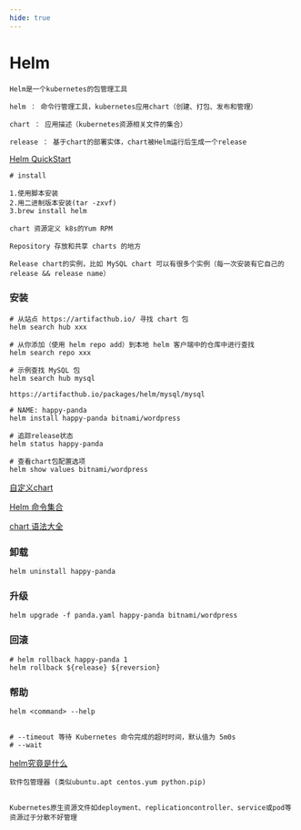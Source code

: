 ```yaml
---
hide: true
---
```

# Helm

```
Helm是一个kubernetes的包管理工具

helm ： 命令行管理工具，kubernetes应用chart（创建、打包、发布和管理）

chart ： 应用描述（kubernetes资源相关文件的集合）

release ： 基于chart的部署实体，chart被Helm运行后生成一个release
```

[Helm QuickStart](https://helm.sh/zh/docs/intro/using_helm/)

```
# install

1.使用脚本安装
2.用二进制版本安装(tar -zxvf)
3.brew install helm
```

```
chart 资源定义 k8s的Yum RPM

Repository 存放和共享 charts 的地方

Release chart的实例，比如 MySQL chart 可以有很多个实例（每一次安装有它自己的 release && release name）
```

### 安装

```
# 从站点 https://artifacthub.io/ 寻找 chart 包
helm search hub xxx

# 从你添加（使用 helm repo add）到本地 helm 客户端中的仓库中进行查找
helm search repo xxx

# 示例查找 MySQL 包
helm search hub mysql

https://artifacthub.io/packages/helm/mysql/mysql

# NAME: happy-panda
helm install happy-panda bitnami/wordpress

# 追踪release状态
helm status happy-panda

# 查看chart包配置选项
helm show values bitnami/wordpress
```

[自定义chart](https://helm.sh/zh/docs/intro/using_helm/#%E5%AE%89%E8%A3%85%E5%89%8D%E8%87%AA%E5%AE%9A%E4%B9%89-chart)

[Helm 命令集合](https://helm.sh/zh/docs/helm/helm/)

[chart 语法大全](https://helm.sh/zh/docs/chart_template_guide/getting_started/)

### 卸载

```
helm uninstall happy-panda
```

### 升级
```
helm upgrade -f panda.yaml happy-panda bitnami/wordpress
```

### 回滚
```
# helm rollback happy-panda 1
helm rollback ${release} ${reversion}
```

### 帮助

```
helm <command> --help


# --timeout 等待 Kubernetes 命令完成的超时时间，默认值为 5m0s
# --wait
```


[helm究竟是什么](https://bbs.huaweicloud.com/blogs/280351)

```
软件包管理器 (类似ubuntu.apt centos.yum python.pip)


Kubernetes原生资源文件如deployment、replicationcontroller、service或pod等资源过于分散不好管理
```